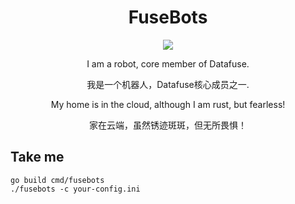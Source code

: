 <div align="center">
<h1>FuseBots</h1>
<img src='https://avatars.githubusercontent.com/u/82190365?s=120&v=4'>

I am a robot, core member of Datafuse.

我是一个机器人，Datafuse核心成员之一.

My home is in the cloud, although I am rust, but fearless!

家在云端，虽然锈迹斑斑，但无所畏惧！
</div>


## Take me
```
go build cmd/fusebots
./fusebots -c your-config.ini
```
